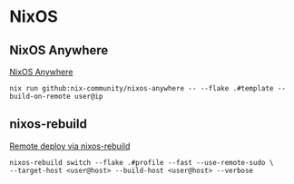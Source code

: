 # NixOS

## NixOS Anywhere

[NixOS Anywhere](https://github.com/nix-community/nixos-anywhere)

```console
nix run github:nix-community/nixos-anywhere -- --flake .#template --build-on-remote user@ip
```

## nixos-rebuild

[Remote deploy via nixos-rebuild](https://nixos.wiki/wiki/Nixos-rebuild)

```console
nixos-rebuild switch --flake .#profile --fast --use-remote-sudo \
--target-host <user@host> --build-host <user@host> --verbose
```
